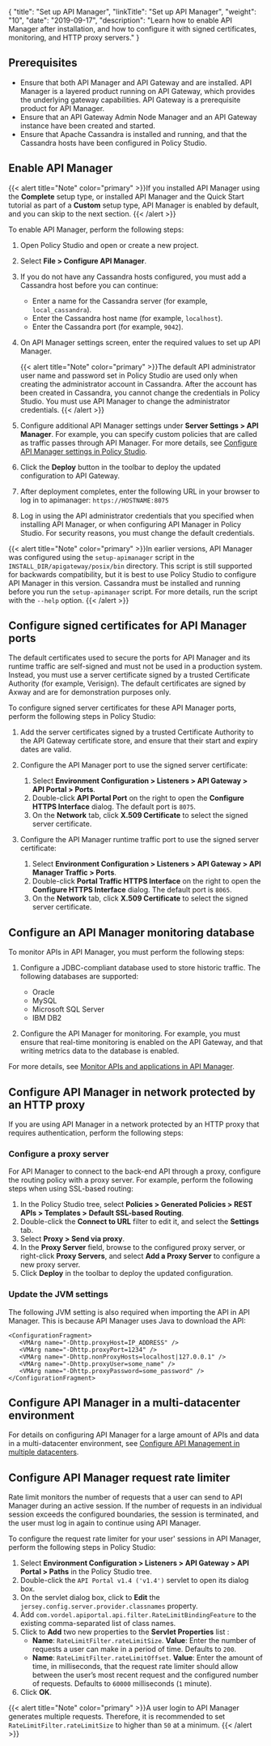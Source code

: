 {
"title": "Set up API Manager",
  "linkTitle": "Set up API Manager",
  "weight": "10",
  "date": "2019-09-17",
  "description": "Learn how to enable API Manager after installation, and how to configure it with signed certificates, monitoring,  and HTTP proxy servers."
}
## Prerequisites

* Ensure that both API Manager and API Gateway and are installed. API Manager is a layered product running on API Gateway, which provides the underlying gateway capabilities. API Gateway is a prerequisite product for API Manager.
* Ensure that an API Gateway Admin Node Manager and an API Gateway instance have been created and started.
* Ensure that Apache Cassandra is installed and running, and that the Cassandra hosts have been configured in Policy Studio.

## Enable API Manager

{{< alert title="Note" color="primary" >}}If you installed API Manager using the **Complete** setup type, or installed API Manager and the Quick Start tutorial as part of a **Custom** setup type, API Manager is enabled by default, and you can skip to the next section. {{< /alert >}}

To enable API Manager, perform the following steps:

1. Open Policy Studio and open or create a new project.
2. Select **File > Configure API Manager**.
3. If you do not have any Cassandra hosts configured, you must add a Cassandra host before you can continue:

   * Enter a name for the Cassandra server (for example, `local_cassandra`).
   * Enter the Cassandra host name (for example, `localhost`).
   * Enter the Cassandra port (for example, `9042`).
4. On API Manager settings screen, enter the required values to set up API Manager.

   {{< alert title="Note" color="primary" >}}The default API administrator user name and password set in Policy Studio are used only when creating the administrator account in Cassandra. After the account has been created in Cassandra, you cannot change the credentials in Policy Studio. You must use API Manager to change the administrator credentials. {{< /alert >}}
5. Configure additional API Manager settings under **Server Settings > API Manager**. For example, you can specify custom policies that are called as traffic passes through API Manager. For more details, see [Configure API Manager settings in Policy Studio](/docs/apim_administration/apimgr_admin/api_mgmt_config_ps/).
6. Click the **Deploy** button in the toolbar to deploy the updated configuration to API Gateway.
7. After deployment completes, enter the following URL in your browser to log in to apimanager: `https://HOSTNAME:8075`
8. Log in using the API administrator credentials that you specified when installing API Manager, or when configuring API Manager in Policy Studio. For security reasons, you must change the default credentials.

{{< alert title="Note" color="primary" >}}In earlier versions, API Manager was configured using the `setup-apimanager` script in the `INSTALL_DIR/apigateway/posix/bin` directory. This script is still supported for backwards compatibility, but it is best to use Policy Studio to configure API Manager in this version. Cassandra must be installed and running before you run the `setup-apimanager` script. For more details, run the script with the `--help` option. {{< /alert >}}

## Configure signed certificates for API Manager ports

The default certificates used to secure the ports for API Manager and its runtime traffic are self-signed and must not be used in a production system. Instead, you must use a server certificate signed by a trusted Certificate Authority (for example, Verisign). The default certificates are signed by Axway and are for demonstration purposes only.

To configure signed server certificates for these API Manager ports, perform the following steps in Policy Studio:

1. Add the server certificates signed by a trusted Certificate Authority to the API Gateway certificate store, and ensure that their start and expiry dates are valid.
2. Configure the API Manager port to use the signed server certificate:

   1. Select **Environment Configuration > Listeners > API Gateway > API Portal > Ports**.
   2. Double-click **API Portal Port** on the right to open the **Configure HTTPS Interface** dialog. The default port is `8075`.
   3. On the **Network** tab, click **X.509 Certificate** to select the signed server certificate.
3. Configure the API Manager runtime traffic port to use the signed server certificate:

   1. Select **Environment Configuration > Listeners > API Gateway > API Manager Traffic > Ports**.
   2. Double-click **Portal Traffic HTTPS Interface** on the right to open the **Configure HTTPS Interface** dialog. The default port is `8065`.
   3. On the **Network** tab, click **X.509 Certificate** to select the signed server certificate.

## Configure an API Manager monitoring database

To monitor APIs in API Manager, you must perform the following steps:

1. Configure a JDBC-compliant database used to store historic traffic. The following databases are supported:

   * Oracle
   * MySQL
   * Microsoft SQL Server
   * IBM DB2
2. Configure the API Manager for monitoring. For example, you must ensure that real-time monitoring is enabled on the API Gateway, and that writing metrics data to the database is enabled.

For more details, see [Monitor APIs and applications in API Manager](/docs/apim_administration/apimgr_admin/api_mgmt_monitor/).

## Configure API Manager in network protected by an HTTP proxy

If you are using API Manager in a network protected by an HTTP proxy that requires authentication, perform the following steps:

### Configure a proxy server

For API Manager to connect to the back-end API through a proxy, configure the routing policy with a proxy server. For example, perform the following steps when using SSL-based routing:

1. In the Policy Studio tree, select **Policies > Generated Policies > REST APIs > Templates > Default SSL-based Routing**.
2. Double-click the **Connect to URL** filter to edit it, and select the **Settings** tab.
3. Select **Proxy > Send via proxy**.
4. In the **Proxy Server** field, browse to the configured proxy server, or right-click **Proxy Servers**, and select **Add a Proxy Server** to configure a new proxy server.
5. Click **Deploy** in the toolbar to deploy the updated configuration.

### Update the JVM settings

The following JVM setting is also required when importing the API in API Manager. This is because API Manager uses Java to download the API:

```
<ConfigurationFragment>
   <VMArg name="-Dhttp.proxyHost=IP_ADDRESS" />
   <VMArg name="-Dhttp.proxyPort=1234" />
   <VMArg name="-Dhttp.nonProxyHosts=localhost|127.0.0.1" />
   <VMArg name="-Dhttp.proxyUser=some_name" />
   <VMArg name="-Dhttp.proxyPassword=some_password" />
</ConfigurationFragment>
```

## Configure API Manager in a multi-datacenter environment

For details on configuring API Manager for a large amount of APIs and data in a multi-datacenter environment, see [Configure API Management in multiple datacenters](/docs/apimgmt_multi_dc/).

## Configure API Manager request rate limiter

Rate limit monitors the number of requests that a user can send to API Manager during an active session. If the number of requests in an individual session exceeds the configured boundaries, the session is terminated, and the user must log in again to continue using API Manager.

To configure the request rate limiter for your user' sessions in API Manager, perform the following steps in Policy Studio:

1. Select **Environment Configuration > Listeners > API Gateway > API Portal > Paths** in the Policy Studio tree.
2. Double-click the `API Portal v1.4 ('v1.4')` servlet to open its dialog box.
3. On the servlet dialog box, click to **Edit** the `jersey.config.server.provider.classnames` property.
4. Add `com.vordel.apiportal.api.filter.RateLimitBindingFeature` to the existing comma-separated list of class names.
5. Click to **Add** two new properties to the **Servlet Properties** list :
    * **Name**: `RateLimitFilter.rateLimitSize`. **Value**: Enter the number of requests a user can make in a period of time. Defaults to `200`.
    * **Name**: `RateLimitFilter.rateLimitOffset`. **Value**: Enter the amount of time, in milliseconds, that the request rate limiter should allow between the user’s most recent request and the configured number of requests. Defaults to `60000` milliseconds (`1` minute).
6. Click **OK**.

{{< alert title="Note" color="primary" >}}A user login to API Manager generates multiple requests. Therefore, it is recommended to set `RateLimitFilter.rateLimitSize` to higher than `50` at a minimum.
{{< /alert >}}
